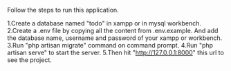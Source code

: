 Follow the steps to run this application.

1.Create a database named "todo" in xampp or in mysql workbench.
2.Create a .env file by copying all the content from .env.example. And add the database name, username and password of your xampp or workbench.
3.Run "php artisan migrate" command on command prompt.
4.Run "php artisan serve" to start the server.
5.Then hit "http://127.0.0.1:8000" this url to see the project.